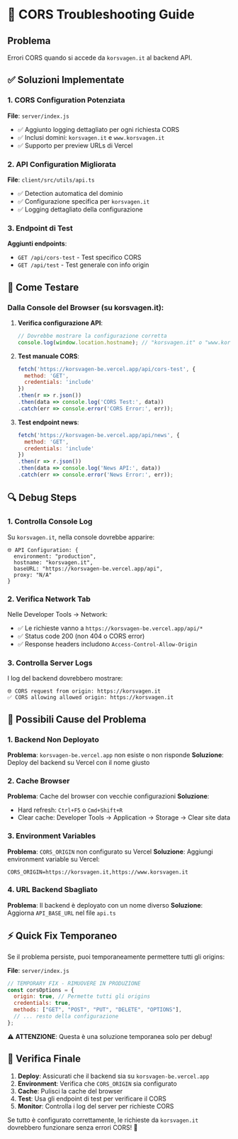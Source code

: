 # 🚫 CORS Troubleshooting Guide

## Problema
Errori CORS quando si accede da `korsvagen.it` al backend API.

## ✅ Soluzioni Implementate

### 1. CORS Configuration Potenziata
**File**: `server/index.js`
- ✅ Aggiunto logging dettagliato per ogni richiesta CORS
- ✅ Inclusi domini: `korsvagen.it` e `www.korsvagen.it`
- ✅ Supporto per preview URLs di Vercel

### 2. API Configuration Migliorata
**File**: `client/src/utils/api.ts`
- ✅ Detection automatica del dominio
- ✅ Configurazione specifica per `korsvagen.it`
- ✅ Logging dettagliato della configurazione

### 3. Endpoint di Test
**Aggiunti endpoints**:
- `GET /api/cors-test` - Test specifico CORS
- `GET /api/test` - Test generale con info origin

## 🧪 Come Testare

### Dalla Console del Browser (su korsvagen.it):

1. **Verifica configurazione API**:
   ```javascript
   // Dovrebbe mostrare la configurazione corretta
   console.log(window.location.hostname); // "korsvagen.it" o "www.korsvagen.it"
   ```

2. **Test manuale CORS**:
   ```javascript
   fetch('https://korsvagen-be.vercel.app/api/cors-test', {
     method: 'GET',
     credentials: 'include'
   })
   .then(r => r.json())
   .then(data => console.log('CORS Test:', data))
   .catch(err => console.error('CORS Error:', err));
   ```

3. **Test endpoint news**:
   ```javascript
   fetch('https://korsvagen-be.vercel.app/api/news', {
     method: 'GET',
     credentials: 'include'
   })
   .then(r => r.json())
   .then(data => console.log('News API:', data))
   .catch(err => console.error('News Error:', err));
   ```

## 🔍 Debug Steps

### 1. Controlla Console Log
Su `korsvagen.it`, nella console dovrebbe apparire:
```
🌐 API Configuration: {
  environment: "production",
  hostname: "korsvagen.it",
  baseURL: "https://korsvagen-be.vercel.app/api",
  proxy: "N/A"
}
```

### 2. Verifica Network Tab
Nelle Developer Tools → Network:
- ✅ Le richieste vanno a `https://korsvagen-be.vercel.app/api/*`
- ✅ Status code 200 (non 404 o CORS error)
- ✅ Response headers includono `Access-Control-Allow-Origin`

### 3. Controlla Server Logs
I log del backend dovrebbero mostrare:
```
🌐 CORS request from origin: https://korsvagen.it
✅ CORS allowing allowed origin: https://korsvagen.it
```

## 🚨 Possibili Cause del Problema

### 1. Backend Non Deployato
**Problema**: `korsvagen-be.vercel.app` non esiste o non risponde
**Soluzione**: Deploy del backend su Vercel con il nome giusto

### 2. Cache Browser
**Problema**: Cache del browser con vecchie configurazioni
**Soluzione**: 
- Hard refresh: `Ctrl+F5` o `Cmd+Shift+R`
- Clear cache: Developer Tools → Application → Storage → Clear site data

### 3. Environment Variables
**Problema**: `CORS_ORIGIN` non configurato su Vercel
**Soluzione**: Aggiungi environment variable su Vercel:
```
CORS_ORIGIN=https://korsvagen.it,https://www.korsvagen.it
```

### 4. URL Backend Sbagliato
**Problema**: Il backend è deployato con un nome diverso
**Soluzione**: Aggiorna `API_BASE_URL` nel file `api.ts`

## ⚡ Quick Fix Temporaneo

Se il problema persiste, puoi temporaneamente permettere tutti gli origins:

**File**: `server/index.js`
```javascript
// TEMPORARY FIX - RIMUOVERE IN PRODUZIONE
const corsOptions = {
  origin: true, // Permette tutti gli origins
  credentials: true,
  methods: ["GET", "POST", "PUT", "DELETE", "OPTIONS"],
  // ... resto della configurazione
};
```

⚠️ **ATTENZIONE**: Questa è una soluzione temporanea solo per debug!

## 🎯 Verifica Finale

1. **Deploy**: Assicurati che il backend sia su `korsvagen-be.vercel.app`
2. **Environment**: Verifica che `CORS_ORIGIN` sia configurato
3. **Cache**: Pulisci la cache del browser
4. **Test**: Usa gli endpoint di test per verificare il CORS
5. **Monitor**: Controlla i log del server per richieste CORS

Se tutto è configurato correttamente, le richieste da `korsvagen.it` dovrebbero funzionare senza errori CORS! 🚀